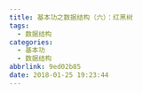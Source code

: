 ```yaml
---
title: 基本功之数据结构（六）：红黑树
tags:
  - 数据结构
categories:
  - 基本功
  - 数据结构
abbrlink: 9ed02b85
date: 2018-01-25 19:23:44
---
```

